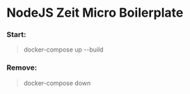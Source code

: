 # NodeJS Zeit Micro Boilerplate

### Start:

> docker-compose up --build

### Remove:

> docker-compose down
